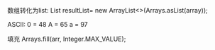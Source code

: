 数组转化为list:
List<String> resultList= new ArrayList<>(Arrays.asList(array));

ASCII:
0 = 48
A = 65
a = 97

填充
Arrays.fill(arr, Integer.MAX_VALUE);